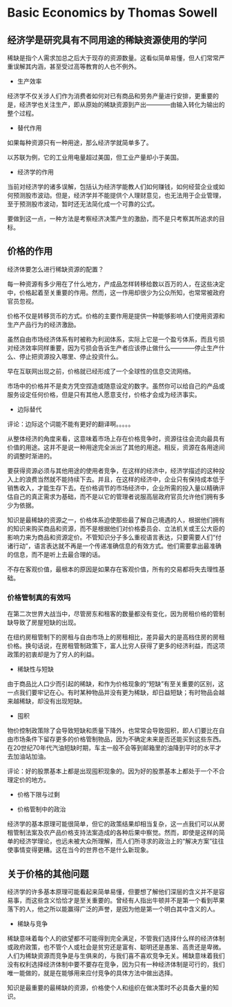# Basic Economics by Thomas Sowell

## 经济学是研究具有不同用途的稀缺资源使用的学问

稀缺是指个人需求加总之后大于现存的资源数量。这看似简单易懂，但人们常常严重误解其内涵，甚至受过高等教育的人也不例外。

- 生产效率

经济学不仅关涉人们作为消费者如何对已有商品和劳务产量进行安排，更重要的是，经济学也关注生产，即从原始的稀缺资源到产出————由输入转化为输出的整个过程。

- 替代作用

如果每种资源只有一种用途，那么经济学就简单多了。

以苏联为例，它的工业用电量超过美国，但工业产量却小于美国。

- 经济学的作用

当前对经济学的诸多误解，包括认为经济学能教人们如何赚钱，如何经营企业或如何预测股市波动。但是，经济学并不能提供个人理财意见，也无法用于企业管理，至于预测股市波动，暂时还无法简化成一个可靠的公式。

要做到这一点，一种方法是考察经济决策产生的激励，而不是只考察其所追求的目标。

## 价格的作用

经济体要怎么进行稀缺资源的配置？

每一种资源有多少用在了什么地方，产成品怎样转移给数以百万的人，在这些决定中，价格起着至关重要的作用。然而，这一作用却很少为公众所知，也常常被政府官员忽视。

价格不仅是转移货币的方式。价格的主要作用是提供一种能够影响人们使用资源和生产产品行为的经济激励。

虽然自由市场经济体系有时被称为利润体系，实际上它是一个盈亏体系，而且亏损对经济效率同样重要，因为亏损会告诉生产者应该停止做什么————停止生产什么、停止把资源投入哪里、停止投资什么。

早在互联网出现之前，价格就已经形成了一个全球性的信息交流网络。

市场中的价格并不是卖方凭空捏造或随意设定的数字。虽然你可以给自己的产品或服务设定任何价格，但是只有其他人愿意支付，价格才会成为经济事实。

- 边际替代

评论：边际这个词能不能有更好的翻译啊。。。。。

从整体经济的角度来看，这意味着市场上存在价格竞争时，资源往往会流向最具有价值的用途。这并不是说一种用途完全派出了其他的用途。相反，资源在各用途间的调整时渐进的。

要获得资源必须与其他用途的使用者竞争，在这样的经济中，经济学描述的这种投入上的浪费当然就不能持续下去。并且，在这样的经济中，企业只有保持成本低于销售收入，才能生存下去。在价格调节的市场经济中，企业所需的投入量以精确评估自己的真正需求为基础，而不是以它的管理者说服高层政府官员允许他们拥有多少为依据。

知识是最稀缺的资源之一，价格体系迫使那些最了解自己境遇的人，根据他们拥有的知识来购买商品和资源，而不是根据他们对价格委员会、立法机关或王公大臣的影响力来为商品和资源定价。不管知识分子多么重视语言表达，只要需要人们“付诸行动”，语言表达就不再是一个传递准确信息的有效方式。他们需要拿出最准确的信息，而不是听上去最合理的话。

不存在客观价值，最根本的原因是如果存在客观价值，所有的交易都将失去理性基础。

### 价格管制真的有效吗

在第二次世界大战当中，尽管房东和租客的数量都没有变化，因为房租价格的管制缺导致了房屋短缺的出现。

在纽约房租管制下的房租与自由市场上的房租相比，差异最大的是高档住房的房租价格。换句话说，在房租管制政策下，富人比穷人获得了更多的经济利益，而这项政策的初衷却是为了穷人的利益。

- 稀缺性与短缺

由于商品比人口少而引起的稀缺，和作为价格现象的“短缺”有至关重要的区别，这一点我们要牢记在心。有时某种物品并没有更为稀缺，却日益短缺；有时物品会越来越稀缺，却没有出现短缺。

- 囤积

物价控制政策除了会导致短缺和质量下降外，也常常会导致囤积，即人们要比在自由市场条件下留存更多的价格管制物品，因为不确定未来是否还能买到这些东西。 在20世纪70年代汽油短缺时期，车主一般不会等到邮箱里的油降到平时的水平才去加油站加油。

评论：好的股票基本上都是出现囤积现象的。因为好的股票基本上都处于一个不合理定价的地方。

- 价格下限与过剩

- 价格管制中的政治

经济学的基本原理可能很简单，但它的政策结果却相当复杂，这一点我们可以从房租管制法案及农产品价格支持法案造成的各种后果中察觉。然而，即使是这样的简单的经济学理论，也远未被大众所理解，而人们所寻求的政治上的“解决方案”往往使事情变得更糟。这在当今的世界也不是什么新现象。

## 关于价格的其他问题

经济学的许多基本原理可能看起来简单易懂，但要想了解他们深层的含义并不是容易事，而这些含义恰恰才是至关重要的。曾经有人指出牛顿并不是第一个看到苹果落下的人，他之所以能赢得广泛的声誉，是因为他是第一个明白其中含义的人。

- 稀缺与竞争

稀缺意味着每个人的欲望都不可能得到完全满足，不管我们选择什么样的经济体制或政府政策，也不管个人或社会是贫穷还是富有、聪明还是愚笨、高贵还是卑微。人们为稀缺资源而竞争是与生俱来的，与我们喜不喜欢竞争无关。稀缺意味着我们没有权利选择经济体制中要不要存在竞争，因为只有一种经济体制是可行的，我们唯一能做的，就是在能够用来应付竞争的具体方法中做出选择。

知识是最重要的最稀缺的资源，价格使个人和组织在做决策时不必具备大量的知识。